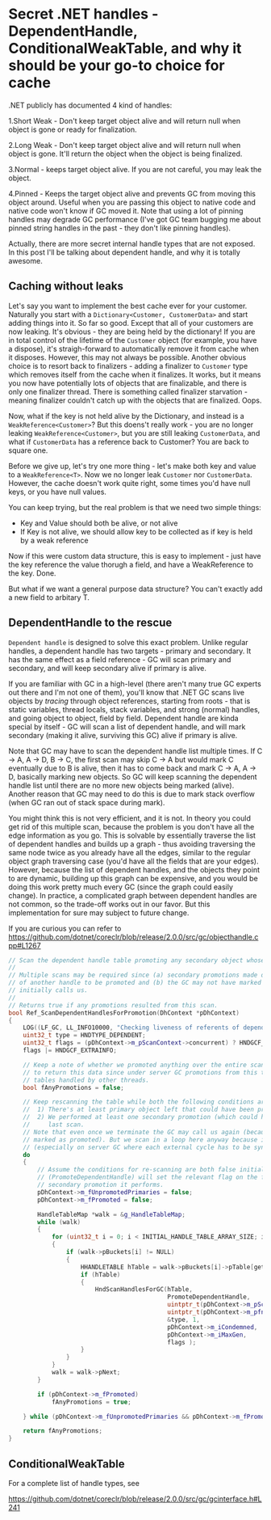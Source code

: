 
# Secret .NET handles - DependentHandle, ConditionalWeakTable, and why it should be your go-to choice for cache

.NET publicly has documented 4 kind of handles:

1.Short Weak - Don't keep target object alive and will return null when object is gone or ready for finalization.

2.Long Weak - Don't keep target object alive and will return null when object is gone. It'll return the object when the object is being finalized.

3.Normal - keeps target object alive. If you are not careful, you may leak the object.

4.Pinned - Keeps the target object alive and prevents GC from moving this object around. Useful when you are passing this object to native code and native code won't know if GC moved it. Note that using a lot of pinning handles may degrade GC performance (I've got GC team bugging me about pinned string handles in the past - they don't like pinning handles). 

Actually, there are more secret internal handle types that are not exposed. In this post I'll be talking about dependent handle, and why it is totally awesome.

## Caching without leaks

Let's say you want to implement the best cache ever for your customer. Naturally you start with a `Dictionary<Customer, CustomerData>` and start adding things into it. So far so good. Except that all of your customers are now leaking. It's obvious - they are being held by the dictionary! If you are in total control of the lifetime of the `Customer` object (for example, you have a dispose), it's straigh-forward to automatically remove it from cache when it disposes. However, this may not always be possible. Another obvious choice is to resort back to finalizers - adding a finalizer to `Customer` type which removes itself from the cache when it finalizes. It works, but it means you now have potentially lots of objects that are finalizable, and there is only one finalizer thread. There is something called finalizer starvation - meaning finalizer couldn't catch up with the objects that are finalized. Oops.

Now, what if the key is not held alive by the Dictionary, and instead is a `WeakReference<Customer>`? But this doens't really work - you are no longer leaking `WeakReference<Customer>`, but you are still leaking `CustomerData`, and what if `CustomerData` has a reference back to Customer? You are back to square one.

Before we give up, let's try one more thing - let's make both key and value to a `WeakReference<T>`. Now we no longer leak `Customer` nor `CustomerData`. However, the cache doesn't work quite right, some times you'd have null keys, or you have null values.

You can keep trying, but the real problem is that we need two simple things:

* Key and Value should both be alive, or not alive
* If Key is not alive, we should allow key to be collected as if key is held by a weak reference

Now if this were custom data structure, this is easy to implement - just have the key reference the value thorugh a field, and have a WeakReference to the key. Done.

But what if we want a general purpose data structure? You can't exactly add a new field to arbitary T.

## DependentHandle to the rescue

`Dependent handle` is designed to solve this exact problem. Unlike regular handles, a dependent handle has two targets - primary and secondary. It has the same effect as a field reference - GC will scan primary and secondary, and will keep secondary alive if primary is alive.

If you are familiar with GC in a high-level (there aren't many true GC experts out there and I'm not one of them), you'll know that .NET GC scans live objects by *tracing* through object references, starting from roots - that is static variables, thread locals, stack variables, and strong (normal) handles, and going object to object, field by field. Dependent handle are kinda special by itself - GC will scan a list of dependent handle, and will mark secondary (making it alive, surviving this GC) alive if primary is alive.

Note that GC may have to scan the dependent handle list multiple times. If C -> A, A -> D, B -> C, the first scan may skip C -> A but would mark C eventually due to B is alive, then it has to come back and mark C -> A, A -> D, basically marking new objects. So GC will keep scanning the dependent handle list until there are no more new objects being marked (alive). Another reason that GC may need to do this is due to mark stack overflow (when GC ran out of stack space during mark). 

You might think this is not very efficient, and it is not. In theory you could get rid of this multiple scan, because the problem is you don't have all the edge information as you go. This is solvable by essentially traverse the list of dependent handles and builds up a graph - thus avoiding traversing the same node twice as you already have all the edges, similar to the regular object graph traversing case (you'd have all the fields that are your edges). However, because the list of dependent handles, and the objects they point to are dynamic, building up this graph can be expensive, and you would be doing this work pretty much every GC (since the graph could easily change). In practice, a complicated graph between dependent handles are not common, so the trade-off works out in our favor. But this implementation for sure may subject to future change.

If you are curious you can refer to <https://github.com/dotnet/coreclr/blob/release/2.0.0/src/gc/objecthandle.cpp#L1267>

```cpp
// Scan the dependent handle table promoting any secondary object whose associated primary object is promoted.
//
// Multiple scans may be required since (a) secondary promotions made during one scan could cause the primary
// of another handle to be promoted and (b) the GC may not have marked all promoted objects at the time it
// initially calls us.
//
// Returns true if any promotions resulted from this scan.
bool Ref_ScanDependentHandlesForPromotion(DhContext *pDhContext)
{
    LOG((LF_GC, LL_INFO10000, "Checking liveness of referents of dependent handles in generation %u\n", pDhContext->m_iCondemned));
    uint32_t type = HNDTYPE_DEPENDENT;
    uint32_t flags = (pDhContext->m_pScanContext->concurrent) ? HNDGCF_ASYNC : HNDGCF_NORMAL;
    flags |= HNDGCF_EXTRAINFO;

    // Keep a note of whether we promoted anything over the entire scan (not just the last iteration). We need
    // to return this data since under server GC promotions from this table may cause further promotions in
    // tables handled by other threads.
    bool fAnyPromotions = false;

    // Keep rescanning the table while both the following conditions are true:
    //  1) There's at least primary object left that could have been promoted.
    //  2) We performed at least one secondary promotion (which could have caused a primary promotion) on the
    //     last scan.
    // Note that even once we terminate the GC may call us again (because it has caused more objects to be
    // marked as promoted). But we scan in a loop here anyway because it is cheaper for us to loop than the GC
    // (especially on server GC where each external cycle has to be synchronized between GC worker threads).
    do
    {
        // Assume the conditions for re-scanning are both false initially. The scan callback below
        // (PromoteDependentHandle) will set the relevant flag on the first unpromoted primary it sees or
        // secondary promotion it performs.
        pDhContext->m_fUnpromotedPrimaries = false;
        pDhContext->m_fPromoted = false;

        HandleTableMap *walk = &g_HandleTableMap;
        while (walk) 
        {
            for (uint32_t i = 0; i < INITIAL_HANDLE_TABLE_ARRAY_SIZE; i ++)
            {
                if (walk->pBuckets[i] != NULL)
                {
                    HHANDLETABLE hTable = walk->pBuckets[i]->pTable[getSlotNumber(pDhContext->m_pScanContext)];
                    if (hTable)
                    {
                        HndScanHandlesForGC(hTable,
                                            PromoteDependentHandle,
                                            uintptr_t(pDhContext->m_pScanContext),
                                            uintptr_t(pDhContext->m_pfnPromoteFunction),
                                            &type, 1,
                                            pDhContext->m_iCondemned,
                                            pDhContext->m_iMaxGen,
                                            flags );
                    }
                }
            }
            walk = walk->pNext;
        }

        if (pDhContext->m_fPromoted)
            fAnyPromotions = true;

    } while (pDhContext->m_fUnpromotedPrimaries && pDhContext->m_fPromoted);

    return fAnyPromotions;
}
```

## ConditionalWeakTable


For a complete list of handle types, see

<https://github.com/dotnet/coreclr/blob/release/2.0.0/src/gc/gcinterface.h#L241>